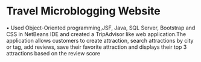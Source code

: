# Travel Microblogging Website
•	Used Object-Oriented programming,JSF, Java, SQL Server, Bootstrap and CSS in NetBeans IDE and created a TripAdvisor like web application.The application allows customers to create attraction, search attractions by city or tag, add reviews, save their favorite attraction and displays their top 3 attractions based on the review score
